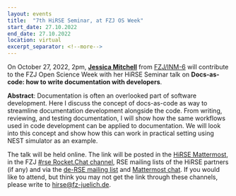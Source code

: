 ```yaml
---
layout: events
title:  "7th HiRSE Seminar, at FZJ OS Week"
start_date: 27.10.2022
end_date: 27.10.2022
location: virtual
excerpt_separator: <!--more-->
---
```


On October 27, 2022, 2pm, [**Jessica Mitchell**](https://www.fz-juelich.de/profile/mitchell_j) from [FZJ/INM-6](https://www.fz-juelich.de/en/inm/inm-6) will contribute to the FZJ Open Science Week with her HiRSE Seminar talk on **Docs-as-code: how to write documentation with developers**. 
<!--more-->

**Abstract**: 
Documentation is often an overlooked part of software development. Here I discuss the concept of docs-as-code as way to streamline documentation development alongside the code. From writing, reviewing, and testing documentation, I will show how the same workflows used in code development can be applied to documentation.  We will look into this concept and show how this can work in practical setting using NEST simulator as an example. 

The talk will be held online. The link will be posted in the [HiRSE Mattermost](https://mattermost.hzdr.de/hirse), in the FZJ [#rse Rocket.Chat channel](https://chat.fz-juelich.de/channel/rse), RSE mailing lists of the HiRSE partners (if any) and via the [de-RSE mailing list](https://de-rse.org/de/join.html) and [Mattermost chat](https://chat.gwdg.de/channel/derse). If you would like to attend, but think you may not get the link through these channels, please write to [hirse@fz-juelich.de](mailto:hirse@fz-juelich.de).
